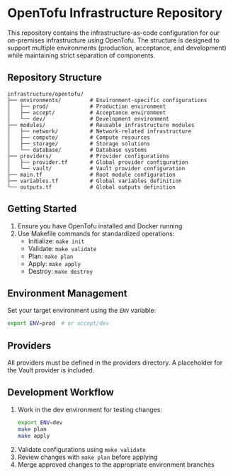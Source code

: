 # OpenTofu Infrastructure Repository

This repository contains the infrastructure-as-code configuration for our on-premises infrastructure using OpenTofu. The structure is designed to support multiple environments (production, acceptance, and development) while maintaining strict separation of components.

## Repository Structure

```
infrastructure/opentofu/
├── environments/         # Environment-specific configurations
│   ├── prod/             # Production environment
│   ├── accept/           # Acceptance environment
│   └── dev/              # Development environment
├── modules/              # Reusable infrastructure modules
│   ├── network/          # Network-related infrastructure
│   ├── compute/          # Compute resources
│   ├── storage/          # Storage solutions
│   └── database/         # Database systems
├── providers/            # Provider configurations
│   ├── provider.tf       # Global provider configuration
│   └── vault/            # Vault provider configuration
├── main.tf               # Root module configuration
├── variables.tf          # Global variables definition
└── outputs.tf            # Global outputs definition
```

## Getting Started

1. Ensure you have OpenTofu installed and Docker running
2. Use Makefile commands for standardized operations:
   - Initialize: `make init`
   - Validate: `make validate`
   - Plan: `make plan`
   - Apply: `make apply`
   - Destroy: `make destroy`

## Environment Management

Set your target environment using the `ENV` variable:
```bash
export ENV=prod  # or accept/dev
```

## Providers

All providers must be defined in the providers directory. A placeholder for the Vault provider is included.

## Development Workflow

1. Work in the dev environment for testing changes:
   ```bash
   export ENV=dev
   make plan
   make apply
   ```
2. Validate configurations using `make validate`
3. Review changes with `make plan` before applying
4. Merge approved changes to the appropriate environment branches